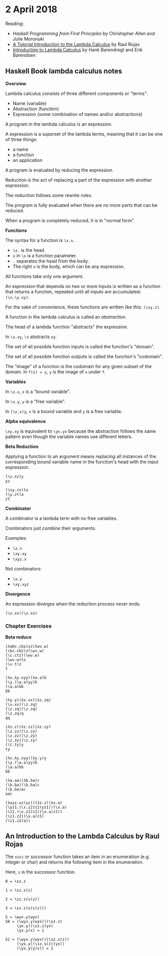 # 2 April 2018

Reading:

- _Haskell Programming from First Principles_ by Christopher Allen and Julie Moronuki
- [A Tutorial Introduction to the Lambda Calculus](http://www.inf.fu-berlin.de/lehre/WS03/alpi/lambda.pdf) by Raul Rojas
- [Introduction to Lambda Calculus](http://www.cse.chalmers.se/research/group/logic/TypesSS05/Extra/geuvers.pdf) by Hank Barendregt and Erik Barendsen

## Haskell Book lambda calculus notes

**Overview**

Lambda calculus consists of three different components or "terms":

- Name (variable)
- Abstraction (function)
- Expression (some combination of names and/or abstractions)

A program in the lambda calculus is an expression.

A expression is a superset of the lambda terms, meaning that it can be one of 
three things:

- a name
- a function 
- an application

A program is evaluated by reducing the expression.

Reduction is the act of replacing a part of the expression with another 
expression. 

The reduction follows some rewrite rules.

The program is fully evaluated when there are no more parts that can be reduced.

When a program is completely reduced, it is in "normal form". 

**Functions**

The syntax for a function is `\x.x`.

- `\x.` is the head.
- `x` in `\x` is a function parameter.
- `.` separates the head from the body.
- The right `x` is the body, which can be any expression.

All functions take only one argument.

An expression that depends on two or more inputs is written as a function that
returns a function, repeated until all inputs are accumulated: `(\x.\y.xy)`.

For the sake of convenience, these functions are written like this: `(\xy.z)`.

A function in the lambda calculus is called an _abstraction_.

The head of a lambda function "abstracts" the expression.

In `\x.xy`, `\x` abstracts `xy`.

The set of all possible function inputs is called the function's "domain".

The set of all possible function outputs is called the function's "codomain".

The "image" of a function is the codomain for any given subset of the domain.
In `f(x) = y`, `y` is the image of `x` under `f`.

**Variables**

In `\x.x`, `x` is a "bound variable".

In `\x.y`, `y` is a "free variable".

In `(\x.x)y`, `x` is a bound variable and `y` is a free variable.

**Alpha equivalence**

`\xy.xy` is equivalent to `\yx.yx` because the abstraction follows the same 
pattern even though the variable names use different letters.

**Beta Reduction**

Applying a function to an argument means replacing all instances of the 
corresponding bound variable name in the function's head with the input 
expression.

```
(\x.xz)y
yz

(\xy.zx)ta
(\y.zt)a
zt
```

**Combinator**

A combinator is a lambda term with no free variables.

Combinators just _combine_ their arguments.

Examples:

- `\x.x`
- `\xy.xy`
- `\xyz.x`

Not combinators:

- `\x.y`
- `\xy.xyz`

**Divergence**

An expression diverges when the reduction process never ends.

```
(\x.xx)(\x.xx)
```

### Chapter Exercises

**Beta reduce**

```
(λabc.cba)zz(λwv.w)
(\bc.cbz)z(\wv.w)
(\c.ctz)(\wv.w)
(\wv.w)tz
(\v.t)z
t

(λx.λy.xyy)(λa.a)b
(\y.(\a.a)yy)b
(\a.a)bb
bb

(λy.y)(λx.xx)(λz.zq)
(\x.xx)(\z.zq)
(\z.zq)(\z.zq)
(\z.zq)q
qq

(λz.z)(λz.zz)(λz.zy)
(\z.zz)(\z.zy)
(\z.zz)(\z.zy)
(\z.zy)(\z.zy)
(\t.ty)y
ty

(λx.λy.xyy)(λy.y)y
(\y.(\a.a)yy)b
(\a.a)bb
bb

(λa.aa)(λb.ba)c
(\b.ba)(\b.ba)c
(\b.ba)ac
aac

(λxyz.xz(yz))(λx.z)(λx.a)
(\yz1.(\x.z2)z1(yz1))(\x.a)
(\z1.(\x.z2)z1((\x.a)z1))
(\z1.z2((\x.a)z1)
(\z1.z2(a))
```

## An Introduction to the Lambda Calculus by Raul Rojas

The `succ` or successor function takes an item in an enumeration (e.g. integer 
or char) and returns the following item in the enumeration.

Here, `s` is the successor function.

```
0 = \sz.z

1 = \sz.s(z)

2 = \sz.s(s(z))

3 = \sz.s(s(s(z)))

S = \wyx.y(wyx)
S0 = (\wyx.y(wyx))(\sz.z)
     \yx.y((\sz.z)yx)
     \yx.y(x) = 1

S1 = (\wyx.y(wyx))(\sz.s(z))
     (\yx.y((\sz.s(z))yx))
     (\yx.y(y(x)) = 2
```
